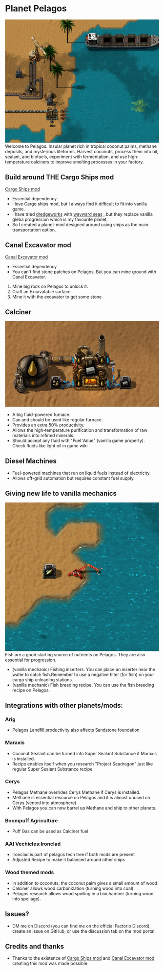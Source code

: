 # Planet Pelagos
![welcome_on_pelagos](https://raw.githubusercontent.com/Talandar99/pelagos/refs/heads/main/readme_images/welcome_on_pelagos.png)
Welcome to Pelagos. Insular planet rich in tropical coconut palms, methane deposits, and mysterious lifeforms. 
Harvest coconuts, process them into oil, sealant, and biofuels, experiment with fermentation, and use high-temperature calciners 
to improve smelting processes in your factory. 

## Build around THE Cargo Ships mod
[Cargo Ships mod](https://mods.factorio.com/mod/cargo-ships)
- Essential dependency
- I love Cargo ships mod, but I always find it difficult to fit into vanilla game.
- I have tried [dredgeworks](https://mods.factorio.com/mod/dredgeworks)  with [wayward seas](https://mods.factorio.com/mod/wayward-seas) , but they replace vanilla gleba progression which is my favourite planet.  
- So I created a planet-mod designed around using ships as the main transportation option.

## Canal Excavator mod
[Canal Excavator mod](https://mods.factorio.com/mod/canal-excavator)
- Essential dependency
- You can't find stone patches on Pelagos. But you can mine ground with Canal Excavator.
1. Mine big rock on Pelagos to unlock it.
2. Craft an Excavatable surface
3. Mine it with the excavator to get some stone

## Calciner
![calciner](https://raw.githubusercontent.com/Talandar99/pelagos/refs/heads/main/readme_images/calciner.png)
- A big fluid-powered furnace. 
- Can and should be used like regular furnace.
- Provides an extra 50% productivity.
- Allows the high-temperature purification and transformation of raw materials into refined minerals.
- Should accept any fluid with "Fuel Value" (vanilla game property). Check fluids like light oil in game wiki

## Diesel Machines
- Fuel-powered machines that run on liquid fuels instead of electricity. 
- Allows off-grid automation but requires constant fuel supply.

## Giving new life to vanilla mechanics
![fishing_inserter](https://raw.githubusercontent.com/Talandar99/pelagos/refs/heads/main/readme_images/fishing_inserter.png)
Fish are a good starting source of nutrients on Pelagos. They are also essential for progression.
- (vanilla mechanic) Fishing inserters. You can place an inserter near the water to catch fish.Remember to use a negative filter (for fish) on your cargo ship unloading stations.
- (vanilla mechanic) Fish breeding recipe. You can use the fish breeding recipe on Pelagos.

## Integrations with other planets/mods: 
### Arig
- Pelagos Landfill productivity also affects Sandstone foundation
### Maraxis
- Coconut Sealant can be turned into Super Sealant Substance if Maraxis is installed. 
- Recipe enables itself when you research "Project Seadragon" just like regular Super Sealant Substance recipe
### Cerys
- Pelagos Methane overrides Cerys Methane if Cerys is installed. 
- Methane is essential resource on Pelagos and it is almost unused on Cerys (vented into atmosphere). 
- With Pelagos you can now barrel up Methane and ship to other planets.
### Boompuff Agriculture
- Puff Gas can be used as Calciner fuel
### AAI Vechicles:Ironclad
- Ironclad is part of pelagos tech tree if both mods are present
- Adjusted Recipe to make it balanced around other ships
### Wood themed mods
- In addition to coconuts, the coconut palm gives a small amount of wood.
- Calciner allows wood carbonization (turning wood into coal).
- Pelagos research allows wood spoiling in a biochamber (turning wood into spoilage).

## Issues?
- DM me on Discord (you can find me on the official Factorio Discord), create an issue on GitHub, or use the discussion tab on the mod portal.

## Credits and thanks
- Thanks to the existence of [Cargo Ships mod](https://mods.factorio.com/mod/cargo-ships) and [Canal Excavator mod](https://mods.factorio.com/mod/canal-excavator) creating this mod was made possible
